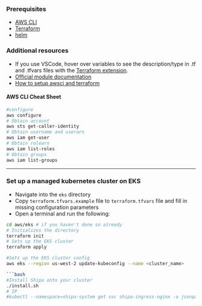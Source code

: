 ### Prerequisites

- [AWS CLI](https://aws.amazon.com/cli/)
- [Terraform](https://cloud.google.com/sdk/docs/install)
- [helm](https://helm.sh/docs/intro/install/)

### Additional resources

- If you use VSCode, hover over variables to see the description/type in .tf and .tfvars files with the [Terraform extension](https://marketplace.visualstudio.com/items?itemName=HashiCorp.terraform).
- [Official module documentation]()
- [How to setup awsci and terraform](https://learn.hashicorp.com/tutorials/terraform/aws-build)

#### AWS CLI Cheat Sheet

```bash
#configure
aws configure
# Obtain account
aws sts get-caller-identity
# Obtain username and userarn
aws iam get-user
# Obtain rolearn
aws iam list-roles
# Obtain groups
aws iam list-groups
```

---

### Set up a managed kubernetes cluster on EKS

- Navigate into the `eks` directory
- Copy `terraform.tfvars.example` file to `terraform.tfvars` file and fill in missing configuration parameters
- Open a terminal and run the following:

```bash
cd aws/eks # if you haven't done so already
# Initializes the directory
terraform init
# Sets up the EKS cluster
terraform apply

#Sets up the EKS cluster config
aws eks --region us-west-2 update-kubeconfig --name <cluster_name>

```bash
#Install Shipa onto your cluster
./install.sh
# IP
#kubectl --namespace=shipa-system get svc shipa-ingress-nginx -o jsonpath="{.status.loadBalancer.ingress[0].hostname}"